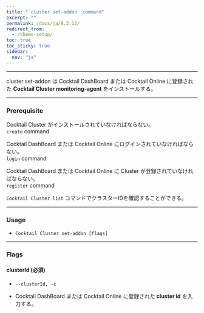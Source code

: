 ```yaml
---
title: "`cluster set-addon` command"
excerpt: ""
permalink: /docs/ja/8.3.12/
redirect_from:
  - /theme-setup/
toc: true
toc_sticky: true
sidebar:
  nav: "ja"
---
```


---
cluster set-addon は Cocktail DashBoard または Cocktail Online に登録された **Cocktail Cluster monitoring-agent** をインストールする。 

---

### Prerequisite
Cocktail Cluster がインストールされていなければならない。  
`create` command 

Cocktail DashBoard または Cocktail Online にログインされていなければならない。  
`login` command 

Cocktail DashBoard または Cocktail Online に Cluster が登録されていなければならない。  
`register` command 

`Cocktail Cluster list` コマンドでクラスターIDを確認することができる。

----
### Usage

* `Cocktail Cluster set-addon [flags]`

----
### Flags

#### clusterId (必須)

* `--clusterId, -c`

* Cocktail DashBoard または Cocktail Online に登録された **cluster id** を入力する。
